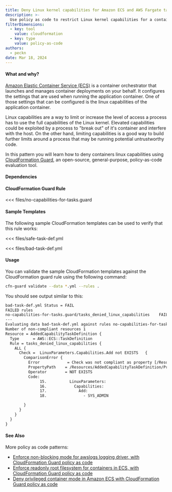 ```yaml
---
title: Deny Linux kernel capabilities for Amazon ECS and AWS Fargate tasks
description: >-
  Use policy as code to restrict Linux kernel capabilities for a container task
filterDimensions:
  - key: tool
    value: cloudformation
  - key: type
    value: policy-as-code
authors:
  - peckn
date: Mar 18, 2024
---
```


#### What and why?

[Amazon Elastic Container Service (ECS)](https://aws.amazon.com/ecs/) is a container orchestrator that launches and manages container deployments on your behalf. It configures the settings that are used when running the application container. One of those settings that can be configured is the linux capabilities of the application container.

Linux capabilities are a way to limit or increase the level of access a process
has to use the full capabilities of the Linux kernel. Elevated capabilities could
be exploited by a process to "break out" of it's container and interfere with the host. On the other hand, limiting capabilities is a good way to build further
limits around a process that may be running potential untrustworthy code.

In this pattern you will learn how to deny containers linux capabilities using [CloudFormation Guard](https://docs.aws.amazon.com/cfn-guard/latest/ug/what-is-guard.html), an open-source, general-purpose, policy-as-code evaluation tool.

#### Dependencies

<!--@include: @/parts/cloudformation-guard.md-->

#### CloudFormation Guard Rule

<<< files/no-capabilities-for-tasks.guard

#### Sample Templates

The following sample CloudFormation templates can be used to verify that this rule works:

<tabs>

<tab label="Good ECS tasks">

<<< files/safe-task-def.yml

</tab>
<tab label="Bad ECS tasks">

<<< files/bad-task-def.yml

</tab>

</tabs>

#### Usage


You can validate the sample CloudFormation templates against the CloudFormation guard rule using the following command:

```sh
cfn-guard validate --data *.yml --rules .
```

You should see output similar to this:

```txt
bad-task-def.yml Status = FAIL
FAILED rules
no-capabilities-for-tasks.guard/tasks_denied_linux_capabilities    FAIL
---
Evaluating data bad-task-def.yml against rules no-capabilities-for-tasks.guard
Number of non-compliant resources 1
Resource = AddedCapabilityTaskDefinition {
  Type      = AWS::ECS::TaskDefinition
  Rule = tasks_denied_linux_capabilities {
    ALL {
      Check =  LinuxParameters.Capabilities.Add not EXISTS   {
        ComparisonError {
          Error            = Check was not compliant as property [/Resources/AddedCapabilityTaskDefinition/Properties/ContainerDefinitions/0/LinuxParameters/Capabilities/Add[L:17,C:16]] existed.
          PropertyPath    = /Resources/AddedCapabilityTaskDefinition/Properties/ContainerDefinitions/0/LinuxParameters/Capabilities/Add[L:17,C:16]
          Operator        = NOT EXISTS
          Code:
               15.          LinuxParameters:
               16.            Capabilities:
               17.              Add:
               18.                - SYS_ADMIN

        }
      }
    }
  }
}
```

#### See Also

More policy as code patterns:

- [Enforce non-blocking mode for awslogs logging driver, with CloudFormation Guard policy as code](nonblocking-awslogs-policy-as-code)
- [Enforce readonly root filesystem for containers in ECS, with CloudFormation Guard policy as code](enforce-read-only-root-filesystem-ecs-policy-as-code)
- [Deny privileged container mode in Amazon ECS with CloudFormation Guard policy as code](deny-privileged-container-ecs-policy-as-code)